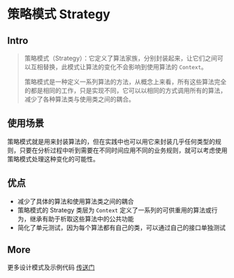 # 策略模式 Strategy

## Intro

> 策略模式（Strategy）：它定义了算法家族，分别封装起来，让它们之间可以互相替换，此模式让算法的变化不会影响到使用算法的 `Context`。
>
> 策略模式是一种定义一系列算法的方法，从概念上来看，所有这些算法完全的都是相同的工作，只是实现不同，它可以以相同的方式调用所有的算法，减少了各种算法类与使用类之间的耦合。

## 使用场景

策略模式就是用来封装算法的，但在实践中也可以用它来封装几乎任何类型的规则，只要在分析过程中听到需要在不同时间应用不同的业务规则，就可以考虑使用策略模式处理这种变化的可能性。

## 优点

- 减少了具体的算法和使用算法类之间的耦合
- 策略模式的 Strategy 类层为 `Context` 定义了一系列的可供重用的算法或行为，继承有助于析取这些算法中的公共功能
- 简化了单元测试，因为每个算法都有自己的类，可以通过自己的接口单独测试

## More

更多设计模式及示例代码 [传送门](https://github.com/WeihanLi/DesignPatterns)
